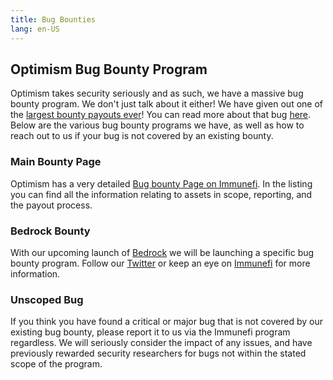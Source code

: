 ```yaml
---
title: Bug Bounties
lang: en-US
---
```


## Optimism Bug Bounty Program

Optimism takes security seriously and as such, we have a massive bug bounty program. We don't just talk about it either! We have given out one of the [largest bounty payouts ever](https://medium.com/ethereum-optimism/disclosure-fixing-a-critical-bug-in-optimisms-geth-fork-a836ebdf7c94)! You can read more about that bug [here](https://www.saurik.com/optimism.html). Below are the various bug bounty programs we have, as well as how to reach out to us if your bug is not covered by an existing bounty. 

### Main Bounty Page

Optimism has a very detailed [Bug bounty Page on Immunefi](https://immunefi.com/bounty/optimism/). In the listing you can find all the information relating to assets in scope, reporting, and the payout process. 

### Bedrock Bounty

With our upcoming launch of [Bedrock](../developers/bedrock.md) we will be launching a specific bug bounty program. Follow our [Twitter](https://twitter.com/optimismFND) or keep an eye on [Immunefi](https://immunefi.com/bounty/optimism/) for more information.

### Unscoped Bug

If you think you have found a critical or major bug that is not covered by our existing bug bounty, please report it to us via the Immunefi program regardless. We will seriously consider the impact of any issues, and have previously rewarded security researchers for bugs not within the stated scope of the program.